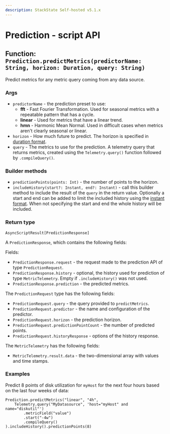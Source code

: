```yaml
---
description: StackState Self-hosted v5.1.x 
---
```


# Prediction - script API

## Function: `Prediction.predictMetrics(predictorName: String, horizon: Duration, query: String)`

Predict metrics for any metric query coming from any data source.

### Args

* `predictorName` - the prediction preset to use: 
  * **fft** - Fast Fourier Transformation. Used for seasonal metrics with a repeatable pattern that has a cycle.
  * **linear** - Used for metrics that have a linear trend.
  * **hmn** - Harmonic Mean Normal. Used in difficult cases when metrics aren't clearly seasonal or linear.
* `horizon` - How much future to predict. The horizon is specified in [duration format](../time-in-scripts.md).
* `query` - The metrics to use for the prediction. A telemetry query that returns metrics, created using the `Telemetry.query()` function followed by `.compileQuery()`.

### Builder methods

* `predictionPoints(points: Int)` - the number of points to the horizon.
* `includeHistory(start?: Instant, end?: Instant)` - call this builder method to include the result of the `query` in the return value. Optionally a start and end can be added to limit the included history using the [instant format](time.md). When not specifying the start and end the whole history will be included.

### Return type

`AsyncScriptResult[PredictionResponse]`

A `PredictionResponse`, which contains the following fields:

Fields:

* `PredictionResponse.request` - the request made to the prediction API of type `PredictionRequest`.
* `PredictionResponse.history` - optional, the history used for prediction of type `MetricTelemetry`. Empty if `.includeHistory()` was not used.
* `PredictionResponse.prediction` - the predicted metrics.

The `PredictionRequest` type has the following fields:

* `PredictionRequest.query` - the query provided to `predictMetrics`.
* `PredictionRequest.predictor` - the name and configuration of the predictor.
* `PredictionRequest.horizon` - the prediction horizon.
* `PredictionRequest.predictionPointCount` - the number of predicted points.
* `PredictionRequest.historyResponse` - options of the history response.

The `MetricTelemetry` has the following fields:

* `MetricTelemetry.result.data` - the two-dimensional array with values and time stamps.

### Examples

Predict 8 points of disk utilization for `myHost` for the next four hours based on the last four weeks of data:

```text
Prediction.predictMetrics("linear", "4h",
    Telemetry.query("MyDatasource", 'host="myHost" and name="diskutil"')
        .metricField("value")
        .start("-4w")
        .compileQuery()
).includeHistory().predictionPoints(8)
```

